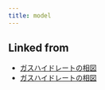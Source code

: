 ```yaml
---
title: model
---
```



## Linked from

* [ガスハイドレートの相図](/ガスハイドレートの相図)
* [ガスハイドレートの相図](/ガスハイドレートの相図)


